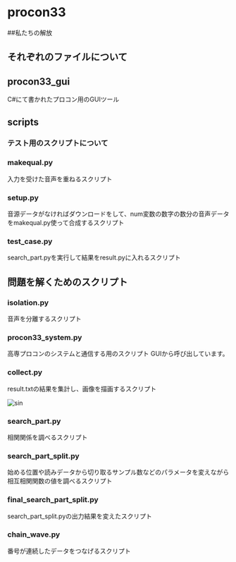 # procon33
##私たちの解放

## それぞれのファイルについて
## procon33_gui
C#にて書かれたプロコン用のGUIツール
## scripts
### テスト用のスクリプトについて
### makequal.py
入力を受けた音声を重ねるスクリプト
### setup.py
音源データがなければダウンロードをして、num変数の数字の数分の音声データをmakequal.py使って合成するスクリプト
### test_case.py
search_part.pyを実行して結果をresult.pyに入れるスクリプト
## 問題を解くためのスクリプト
### isolation.py
音声を分離するスクリプト
### procon33_system.py
高専プロコンのシステムと通信する用のスクリプト
GUIから呼び出しています。
### collect.py
result.txtの結果を集計し、画像を描画するスクリプト

![sin](https://user-images.githubusercontent.com/84483903/196017454-fdedf1b6-9f02-4b1d-a35c-2dbe3363d52d.png)

### search_part.py
相関関係を調べるスクリプト
### search_part_split.py
始める位置や読みデータから切り取るサンプル数などのパラメータを変えながら相互相関関数の値を調べるスクリプト
### final_search_part_split.py
search_part_split.pyの出力結果を変えたスクリプト
### chain_wave.py
番号が連続したデータをつなげるスクリプト

